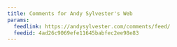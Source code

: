 ```yaml
---
title: Comments for Andy Sylvester's Web
params:
  feedlink: https://andysylvester.com/comments/feed/
  feedid: 4ad26c9069efe11645babfec2ee98e83
---
```

